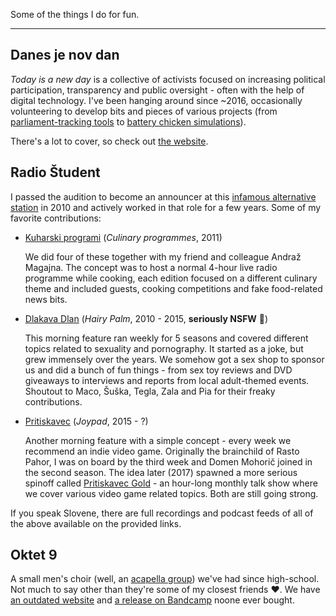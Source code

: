 Some of the things I do for fun.

<hr>

## Danes je nov dan

_Today is a new day_ is a collective of activists focused on increasing political participation, transparency and public oversight - often with the help of digital technology. I've been hanging around since ~2016, occasionally volunteering to develop bits and pieces of various projects (from [parliament-tracking tools](https://parlameter.si/) to [battery chicken simulations](https://danesjenovdan.si/kura/)).

There's a lot to cover, so check out [the website](https://danesjenovdan.si/).

## Radio Študent

I passed the audition to become an announcer at this [infamous alternative station](https://sl.wikipedia.org/wiki/Radio_%C5%A0tudent_Ljubljana) in 2010 and actively worked in that role for a few years. Some of my favorite contributions:

- [Kuharski programi](http://old.radiostudent.si/categories.php?catid=325) (_Culinary programmes_, 2011)

  We did four of these together with my friend and colleague Andraž Magajna. The concept was to host a normal 4-hour live radio programme while cooking, each edition focused on a different culinary theme and included guests, cooking competitions and fake food-related news bits.
- [Dlakava Dlan](https://radiostudent.si/družba/dlakava-dlan) (_Hairy Palm_, 2010 - 2015, __seriously NSFW__ 🍆)

  This morning feature ran weekly for 5 seasons  and covered different topics related to sexuality and pornography. It started as a joke, but grew immensely over the years. We somehow got a sex shop to sponsor us and did a bunch of fun things - from sex toy reviews and DVD giveaways to interviews and reports from local adult-themed events. Shoutout to Maco, Šuška, Tegla, Zala and Pia for their freaky contributions.
- [Pritiskavec](https://radiostudent.si/družba/pritiskavec) (_Joypad_, 2015 - ?)

  Another morning feature with a simple concept - every week we recommend an indie video game. Originally the brainchild of Rasto Pahor, I was on board by the third week and Domen Mohorič joined in the second season. The idea later (2017) spawned a more serious spinoff called [Pritiskavec Gold](https://radiostudent.si/kultura/pritiskavec-gold) - an hour-long monthly talk show where we cover various video game related topics. Both are still going strong.

If you speak Slovene, there are full recordings and podcast feeds of all of the above available on the provided links.

## Oktet 9

A small men's choir (well, an [acapella group](https://gph.is/1c3jSXd)) we've had since high-school. Not much to say other than they're some of my closest friends ❤️. We have [an outdated website](https://oktet9.com/) and [a release on Bandcamp](https://oktet9.bandcamp.com/releases) noone ever bought.

